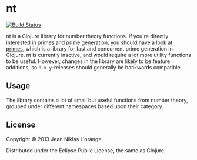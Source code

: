 # nt
[![Build Status](https://travis-ci.org/hyPiRion/nt.png)](https://travis-ci.org/hyPiRion/nt)

nt is a Clojure library for number theory functions. If you're directly
interested in primes and prime generation, you should have a look at [primes][],
which is a library for fast and concurrent prime generation in Clojure. nt is
currently inactive, and would require a lot more utility functions to be useful.
However, changes in the library are likely to be feature additions, so
`0.x.y`-releases should generally be backwards compatible.

[primes]: https://github.com/hyPiRion/primes

## Usage

The library contains a lot of small but useful functions from number theory,
grouped under different namespaces based upon their category.

## License

Copyright © 2013 Jean Niklas L'orange

Distributed under the Eclipse Public License, the same as Clojure.
